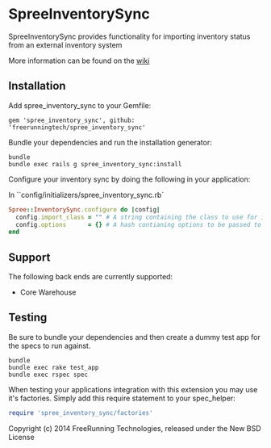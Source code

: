 SpreeInventorySync
===================

SpreeInventorySync provides functionality for importing inventory status from an external inventory system

More information can be found on the [wiki](https://github.com/freerunningtech/spree_inventory_sync/wiki)


Installation
------------

Add spree_inventory_sync to your Gemfile:

```rubygem
gem 'spree_inventory_sync', github: 'freerunningtech/spree_inventory_sync'
```

Bundle your dependencies and run the installation generator:

```shell
bundle
bundle exec rails g spree_inventory_sync:install
```

Configure your inventory sync by doing the following in your application:

In ``config/initializers/spree_inventory_sync.rb`

```ruby
Spree::InventorySync.configure do |config|
  config.import_class = "" # A string containing the class to use for importing (i.e. Spree::InventorySync::Source::CoreWarhouse)
  config.options      = {} # A hash contianing options to be passed to the source
end
```

Support
-------

The following back ends are currently supported:

- Core Warehouse


Testing
-------

Be sure to bundle your dependencies and then create a dummy test app for the specs to run against.

```shell
bundle
bundle exec rake test_app
bundle exec rspec spec
```

When testing your applications integration with this extension you may use it's factories.
Simply add this require statement to your spec_helper:

```ruby
require 'spree_inventory_sync/factories'
```

Copyright (c) 2014 FreeRunning Technologies, released under the New BSD License
